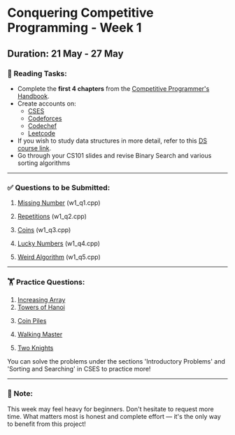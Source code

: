# Conquering Competitive Programming - Week 1

## Duration: 21 May - 27 May

### 📘 Reading Tasks:
- Complete the **first 4 chapters** from the [Competitive Programmer's Handbook](https://github.com/harshul997/SOC-Competitive-Programming/blob/main/Resources/Competitive%20Programmers%20Handbook%20-%20Antti%20Laaksonen.pdf).
- Create accounts on:
  - [CSES](https://cses.fi/)
  - [Codeforces](https://codeforces.com/)
  - [Codechef](https://www.codechef.com/)
  - [Leetcode](https://leetcode.com/)
- If you wish to study data structures in more detail, refer to this [DS course link](https://www.cse.iitb.ac.in/~akg/courses/2024-ds/).
- Go through your CS101 slides and revise Binary Search and various sorting algorithms


---

### ✅ Questions to be Submitted:
1. [Missing Number](https://cses.fi/problemset/task/1083) (w1_q1.cpp)  
  <!-- [🔗 Solution](https://www.geeksforgeeks.org/missing-number-cses/) -->
2. [Repetitions](https://cses.fi/problemset/task/1069) (w1_q2.cpp)  
 <!--  [🔗 Solution](https://www.geeksforgeeks.org/cses-solutions-repetitions/) -->
3. [Coins](https://codeforces.com/problemset/problem/1814/A) (w1_q3.cpp)  
 <!--  [🔗 Solution](https://codeforces.com/blog/entry/114854) -->
4. [Lucky Numbers](https://codeforces.com/problemset/problem/1808/A) (w1_q4.cpp)  
 <!--  [🔗 Solution](https://codeforces.com/blog/entry/114523) -->
5. [Weird Algorithm](https://cses.fi/problemset/task/1068) (w1_q5.cpp)  
<!--   [🔗 Solution](https://www.geeksforgeeks.org/weird-algorithm/) -->

---

### 🏋️ Practice Questions:
1. [Increasing Array](https://cses.fi/problemset/task/1094)  
   <!--[🔗 Solution](https://www.geeksforgeeks.org/cses-solutions-increasing-array/)-->
2. [Towers of Hanoi](https://cses.fi/problemset/task/2165)  
 <!--  [🔗 Solution](https://www.geeksforgeeks.org/cses-solutions-tower-of-hanoi/)-->
3. [Coin Piles](https://cses.fi/problemset/task/1754)  
 <!--  [🔗 Solution](https://www.geeksforgeeks.org/cses-solutions-coin-piles/)-->
4. [Walking Master](https://codeforces.com/problemset/problem/1806/A)  
  <!-- [🔗 Solution](https://codeforces.com/blog/entry/114048)-->
5. [Two Knights](https://cses.fi/problemset/task/1072)  
  <!-- [🔗 Solution](https://www.geeksforgeeks.org/cses-solutions-two-knights/)-->
You can solve the problems under the sections 'Introductory Problems' and 'Sorting and Searching' in CSES to practice more!

---

### 💬 Note:
This week may feel heavy for beginners. Don't hesitate to request more time. What matters most is honest and complete effort — it's the only way to benefit from this project!
